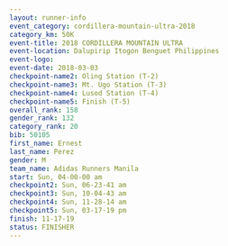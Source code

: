 ```yaml
---
layout: runner-info 
event_category: cordillera-mountain-ultra-2018 
category_km: 50K 
event-title: 2018 CORDILLERA MOUNTAIN ULTRA 
event-location: Dalupirip Itogon Benguet Philippines 
event-logo: 
event-date: 2018-03-03 
checkpoint-name2: Oling Station (T-2) 
checkpoint-name3: Mt. Ugo Station (T-3) 
checkpoint-name4: Lusod Station (T-4) 
checkpoint-name5: Finish (T-5) 
overall_rank: 158
gender_rank: 132
category_rank: 20
bib: 50105
first_name: Ernest
last_name: Perez
gender: M
team_name: Adidas Runners Manila
start: Sun, 04-00-00 am
checkpoint2: Sun, 06-23-41 am
checkpoint3: Sun, 10-04-43 am
checkpoint4: Sun, 11-28-14 am
checkpoint5: Sun, 03-17-19 pm
finish: 11-17-19
status: FINISHER
---
```

